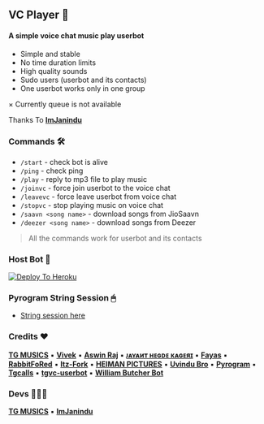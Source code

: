 ## VC Player 🎵

#### A simple voice chat music play userbot

- Simple and stable
- No time duration limits
- High quality sounds
- Sudo users (userbot and its contacts)
- One userbot works only in one group

× Currently queue is not available

Thanks To **[ImJanindu](https://github.com/ImJanindu)**

### Commands 🛠

- `/start` - check bot is alive
- `/ping` - check ping
- `/play` - reply to mp3 file to play music
- `/joinvc` - force join userbot to the voice chat
- `/leavevc` - force leave userbot from voice chat
- `/stopvc` - stop playing music on voice chat
- `/saavn <song name>` - download songs from JioSaavn
- `/deezer <song name>` - download songs from Deezer

> All the commands work for userbot and its contacts

### Host Bot 📡

[![Deploy To Heroku](https://www.herokucdn.com/deploy/button.svg)](https://heroku.com/deploy?template=https://github.com/ImJanindu/vcplayerbot)

### Pyrogram String Session 🖱
- [String session here](https://replit.com/@SpEcHiDe/GenerateStringSession)

### Credits ❤
**[TG MUSICS](https://github.com/TG-Musics)** ▪ **[Vivek](https://github.com/VIVEK-TP)** ▪ **[Aswin Raj](https://github.com/ASWIN-RAJ-TG)** ▪ **[ᴊᴀʏᴀиᴛ ʜᴇɢᴅᴇ ᴋᴀɢᴇяɪ](https://github.com/jayantkagerI)** ▪ **[Fayas](https://github.com/FAYASNOUSHAD)** ▪ **[RabbitFoRed](https://github.com/RabbitFored)** ▪ **[Itz-Fork](https://github.com/Itz-fork)** ▪ **[HEIMAN PICTURES](https://github.com/HeimanPictures)** ▪ **[Uvindu Bro](https://github.com/UvinduBro)** ▪ **[Pyrogram](https://github.com/pyrogram/pyrogram)** ▪ **[Tgcalls](https://github.com/MarshalX/tgcalls)** ▪ **[tgvc-userbot](https://github.com/callsmusic/tgvc-userbot)** ▪ **[William Butcher Bot](https://github.com/thehamkercat/WilliamButcherBot)**

### Devs 👨🏻‍💻
**[TG MUSICS](https://github.com/TG-Musics)** ▪ **[ImJanindu](https://github.com/ImJanindu)**
